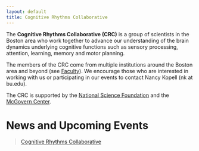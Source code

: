 ```yaml
---
layout: default
title: Cognitive Rhythms Collaborative
---
```


<div class="jumbotron">

  The <strong>Cognitive Rhythms Collaborative (CRC)</strong> is a group of scientists in the Boston area who work together to advance our understanding of the brain dynamics underlying cognitive functions such as sensory processing, attention, learning, memory and motor planning.

  The members of the CRC come from multiple institutions around the Boston area and beyond (see <a href="{{ site.url }}{{ site.baseurl }}people/faculty/">Faculty</a>). We encourage those who are interested in working with us or participating in our events to contact Nancy Kopell (nk at bu.edu).

  The CRC is supported by the <a href="http://www.nsf.org" target="_blank">National Science Foundation</a> and the <a href="http://mcgovern.mit.edu" target="_blank">McGovern Center</a>.
  
</div>

<h1>News and Upcoming Events</h1>

<!-- <a class="twitter-timeline" href="https://twitter.com/BostonCRC">Tweets by BostonCRC</a>
<script async src="//platform.twitter.com/widgets.js" charset="utf-8"></script> -->

<!-- <iframe src="https://www.facebook.com/plugins/page.php?href=https%3A%2F%2Fwww.facebook.com%2Fgroups%2F940054509455212%2F&tabs=timeline&width=500&height=600&small_header=false&adapt_container_width=true&hide_cover=true&show_facepile=false&appId" width="500" height="600" style="border:none;overflow:hidden" scrolling="no" frameborder="0" allowTransparency="true"></iframe> -->

<div id="fb-root"></div>
<script>(function(d, s, id) {
  var js, fjs = d.getElementsByTagName(s)[0];
  if (d.getElementById(id)) return;
  js = d.createElement(s); js.id = id;
  js.src = "//connect.facebook.net/en_US/sdk.js#xfbml=1&version=v2.7";
  fjs.parentNode.insertBefore(js, fjs);
}(document, 'script', 'facebook-jssdk'));</script>

<div class="fb-page" data-href="https://www.facebook.com/cogrhythms" data-tabs="timeline" data-width="500" data-height="1000" data-small-header="true" data-adapt-container-width="true" data-hide-cover="true" data-show-facepile="false"><blockquote cite="https://www.facebook.com/cogrhythms" class="fb-xfbml-parse-ignore"><a href="https://www.facebook.com/cogrhythms">Cognitive Rhythms Collaborative</a></blockquote></div>
